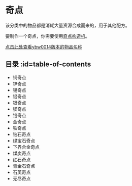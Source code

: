 # 奇点

该分类中的物品都是消耗大量资源合成而来的，用于其他配方。

要制作一个奇点，你需要使用[奇点构造机](./Singularity-Constructor)。

[点击此处查看ybw0014版本的物品名称](./Singularities-ybw0014)

## 目录 :id=table-of-contents

- 铜奇点
- 锌奇点
- 锡奇点
- 铝奇点
- 银奇点
- 镁奇点
- 铅奇点
- 金奇点
- 铁奇点
- 钻石奇点
- 绿宝石奇点
- 下界合金奇点
- 煤炭奇点
- 红石奇点
- 青金石奇点
- 石英奇点
- 无尽奇点
